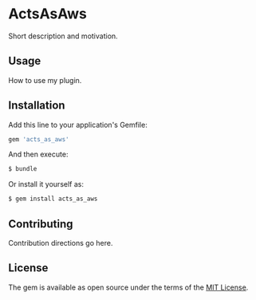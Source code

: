 # ActsAsAws
Short description and motivation.

## Usage
How to use my plugin.

## Installation
Add this line to your application's Gemfile:

```ruby
gem 'acts_as_aws'
```

And then execute:
```bash
$ bundle
```

Or install it yourself as:
```bash
$ gem install acts_as_aws
```

## Contributing
Contribution directions go here.

## License
The gem is available as open source under the terms of the [MIT License](https://opensource.org/licenses/MIT).
